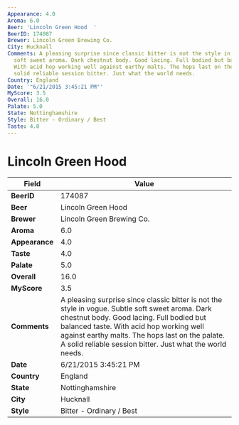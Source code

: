```yaml
---
Appearance: 4.0
Aroma: 6.0
Beer: 'Lincoln Green Hood  '
BeerID: 174087
Brewer: Lincoln Green Brewing Co.
City: Hucknall
Comments: A pleasing surprise since classic bitter is not the style in vogue. Subtle
  soft sweet aroma. Dark chestnut body. Good lacing. Full bodied but balanced taste.
  With acid hop working well against earthy malts. The hops last on the palate. A
  solid reliable session bitter. Just what the world needs.
Country: England
Date: '"6/21/2015 3:45:21 PM"'
MyScore: 3.5
Overall: 16.0
Palate: 5.0
State: Nottinghamshire
Style: Bitter - Ordinary / Best
Taste: 4.0
---
```


# Lincoln Green Hood  

| Field         | Value |
|---------------|-------|
| **BeerID** | 174087 |
| **Beer** | Lincoln Green Hood   |
| **Brewer** | Lincoln Green Brewing Co. |
| **Aroma** | 6.0 |
| **Appearance** | 4.0 |
| **Taste** | 4.0 |
| **Palate** | 5.0 |
| **Overall** | 16.0 |
| **MyScore** | 3.5 |
| **Comments** | A pleasing surprise since classic bitter is not the style in vogue. Subtle soft sweet aroma. Dark chestnut body. Good lacing. Full bodied but balanced taste. With acid hop working well against earthy malts. The hops last on the palate. A solid reliable session bitter. Just what the world needs. |
| **Date** | 6/21/2015 3:45:21 PM |
| **Country** | England |
| **State** | Nottinghamshire |
| **City** | Hucknall |
| **Style** | Bitter - Ordinary / Best |
